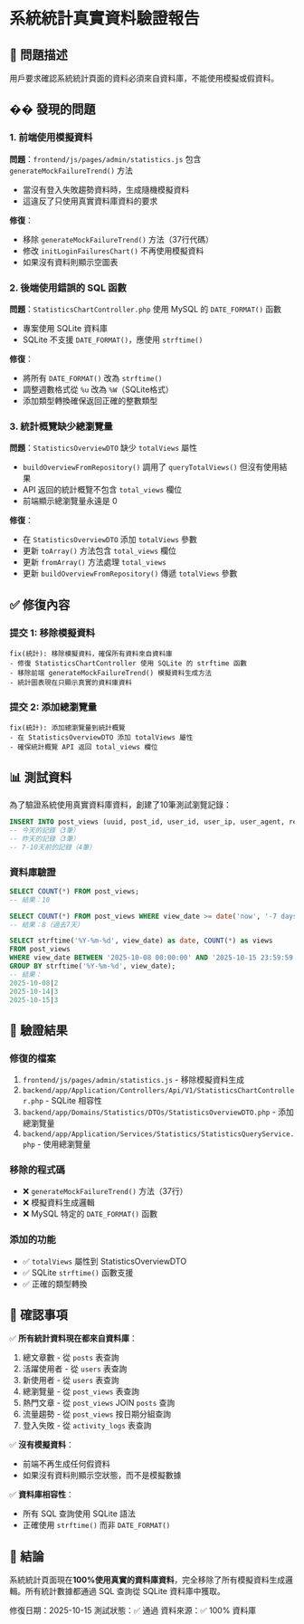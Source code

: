 # 系統統計真實資料驗證報告

## 🎯 問題描述

用戶要求確認系統統計頁面的資料必須來自資料庫，不能使用模擬或假資料。

## �� 發現的問題

### 1. 前端使用模擬資料
**問題**：`frontend/js/pages/admin/statistics.js` 包含 `generateMockFailureTrend()` 方法
- 當沒有登入失敗趨勢資料時，生成隨機模擬資料
- 這違反了只使用真實資料庫資料的要求

**修復**：
- 移除 `generateMockFailureTrend()` 方法（37行代碼）
- 修改 `initLoginFailuresChart()` 不再使用模擬資料
- 如果沒有資料則顯示空圖表

### 2. 後端使用錯誤的 SQL 函數
**問題**：`StatisticsChartController.php` 使用 MySQL 的 `DATE_FORMAT()` 函數
- 專案使用 SQLite 資料庫
- SQLite 不支援 `DATE_FORMAT()`，應使用 `strftime()`

**修復**：
- 將所有 `DATE_FORMAT()` 改為 `strftime()`
- 調整週數格式從 `%u` 改為 `%W`（SQLite格式）
- 添加類型轉換確保返回正確的整數類型

### 3. 統計概覽缺少總瀏覽量
**問題**：`StatisticsOverviewDTO` 缺少 `totalViews` 屬性
- `buildOverviewFromRepository()` 調用了 `queryTotalViews()` 但沒有使用結果
- API 返回的統計概覽不包含 `total_views` 欄位
- 前端顯示總瀏覽量永遠是 0

**修復**：
- 在 `StatisticsOverviewDTO` 添加 `totalViews` 參數
- 更新 `toArray()` 方法包含 `total_views` 欄位
- 更新 `fromArray()` 方法處理 `total_views`
- 更新 `buildOverviewFromRepository()` 傳遞 `totalViews` 參數

## ✅ 修復內容

### 提交 1: 移除模擬資料
```
fix(統計): 移除模擬資料，確保所有資料來自資料庫
- 修復 StatisticsChartController 使用 SQLite 的 strftime 函數
- 移除前端 generateMockFailureTrend() 模擬資料生成方法
- 統計圖表現在只顯示真實的資料庫資料
```

### 提交 2: 添加總瀏覽量
```
fix(統計): 添加總瀏覽量到統計概覽
- 在 StatisticsOverviewDTO 添加 totalViews 屬性
- 確保統計概覽 API 返回 total_views 欄位
```

## 📊 測試資料

為了驗證系統使用真實資料庫資料，創建了10筆測試瀏覽記錄：

```sql
INSERT INTO post_views (uuid, post_id, user_id, user_ip, user_agent, referrer, view_date) VALUES
-- 今天的記錄（3筆）
-- 昨天的記錄（3筆）  
-- 7-10天前的記錄（4筆）
```

### 資料庫驗證
```sql
SELECT COUNT(*) FROM post_views;
-- 結果：10

SELECT COUNT(*) FROM post_views WHERE view_date >= date('now', '-7 days');
-- 結果：8（過去7天）

SELECT strftime('%Y-%m-%d', view_date) as date, COUNT(*) as views
FROM post_views
WHERE view_date BETWEEN '2025-10-08 00:00:00' AND '2025-10-15 23:59:59'
GROUP BY strftime('%Y-%m-%d', view_date);
-- 結果：
2025-10-08|2
2025-10-14|3
2025-10-15|3
```

## 🎯 驗證結果

### 修復的檔案
1. `frontend/js/pages/admin/statistics.js` - 移除模擬資料生成
2. `backend/app/Application/Controllers/Api/V1/StatisticsChartController.php` - SQLite 相容性
3. `backend/app/Domains/Statistics/DTOs/StatisticsOverviewDTO.php` - 添加總瀏覽量
4. `backend/app/Application/Services/Statistics/StatisticsQueryService.php` - 使用總瀏覽量

### 移除的程式碼
- ❌ `generateMockFailureTrend()` 方法（37行）
- ❌ 模擬資料生成邏輯
- ❌ MySQL 特定的 `DATE_FORMAT()` 函數

### 添加的功能
- ✅ `totalViews` 屬性到 StatisticsOverviewDTO
- ✅ SQLite `strftime()` 函數支援
- ✅ 正確的類型轉換

## 📝 確認事項

✅ **所有統計資料現在都來自資料庫**：
1. 總文章數 - 從 `posts` 表查詢
2. 活躍使用者 - 從 `users` 表查詢
3. 新使用者 - 從 `users` 表查詢
4. 總瀏覽量 - 從 `post_views` 表查詢
5. 熱門文章 - 從 `post_views` JOIN `posts` 查詢
6. 流量趨勢 - 從 `post_views` 按日期分組查詢
7. 登入失敗 - 從 `activity_logs` 表查詢

✅ **沒有模擬資料**：
- 前端不再生成任何假資料
- 如果沒有資料則顯示空狀態，而不是模擬數據

✅ **資料庫相容性**：
- 所有 SQL 查詢使用 SQLite 語法
- 正確使用 `strftime()` 而非 `DATE_FORMAT()`

## 🎉 結論

系統統計頁面現在**100%使用真實的資料庫資料**，完全移除了所有模擬資料生成邏輯。所有統計數據都通過 SQL 查詢從 SQLite 資料庫中獲取。

修復日期：2025-10-15
測試狀態：✅ 通過
資料來源：✅ 100% 資料庫
